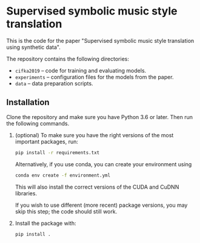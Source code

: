 # Supervised symbolic music style translation
This is the code for the paper "Supervised symbolic music style translation using synthetic data".

The repository contains the following directories:
- `cifka2019` – code for training and evaluating models.
- `experiments` – configuration files for the models from the paper.
- `data` – data preparation scripts.

## Installation

Clone the repository and make sure you have Python 3.6 or later. Then run the following commands.

1. (optional) To make sure you have the right versions of the most important packages, run:
   ```sh
   pip install -r requirements.txt
   ```
   Alternatively, if you use conda, you can create your environment using
   ```sh
   conda env create -f environment.yml
   ```
   This will also install the correct versions of the CUDA and CuDNN libraries.
   
   If you wish to use different (more recent) package versions, you may skip this step; the code should still work.

2. Install the package with:

   ```sh
   pip install .
   ```
